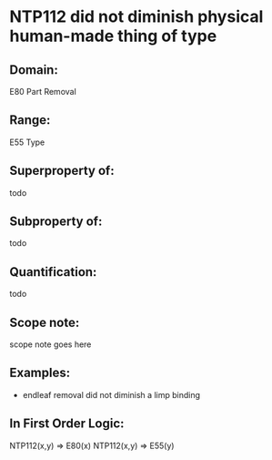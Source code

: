 # NTP112 did not diminish physical human-made thing of type

## Domain: 

E80 Part Removal

## Range: 

E55 Type

## Superproperty of: 

todo

## Subproperty of: 

todo

## Quantification: 

todo

## Scope note: 

scope note goes here

## Examples: 

* endleaf removal did not diminish a limp binding

## In First Order Logic: 

NTP112(x,y) ⇒ E80(x)
NTP112(x,y) ⇒ E55(y)

